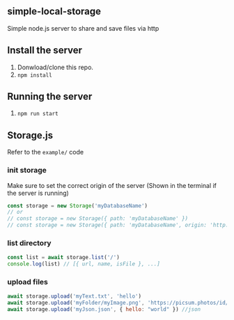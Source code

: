 ## simple-local-storage
Simple node.js server to share and save files via http

## Install the server
1. Donwload/clone this repo.
2. `npm install`

## Running the server
1. `npm run start`

## Storage.js
Refer to the `example/` code

### init storage
Make sure to set the correct origin of the server (Shown in the terminal if the server is running)
```javascript
const storage = new Storage('myDatabaseName')
// or
// const storage = new Storage({ path: 'myDatabaseName' })
// const storage = new Storage({ path: 'myDatabaseName', origin: 'http://localhost:1080' })
```
### list directory
```javascript
const list = await storage.list('/')
console.log(list) // [{ url, name, isFile }, ...]
```
### upload files
```javascript
await storage.upload('myText.txt', 'hello')
await storage.upload('myFolder/myImage.png', 'https://picsum.photos/id/237/200/300') // creates folder "myFolder" if inexistant
await storage.upload('myJson.json', { hello: "world" }) //json
```
